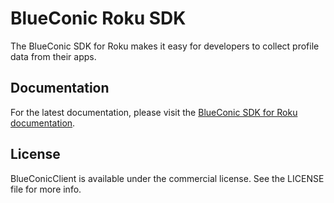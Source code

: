 # BlueConic Roku SDK

The BlueConic SDK for Roku makes it easy for developers to collect profile data from their apps.

## Documentation

For the latest documentation, please visit the [BlueConic SDK for Roku documentation](https://support.blueconic.com/en/articles/333943-blueconic-sdk-for-roku).

## License

BlueConicClient is available under the commercial license. See the LICENSE file for more info.
